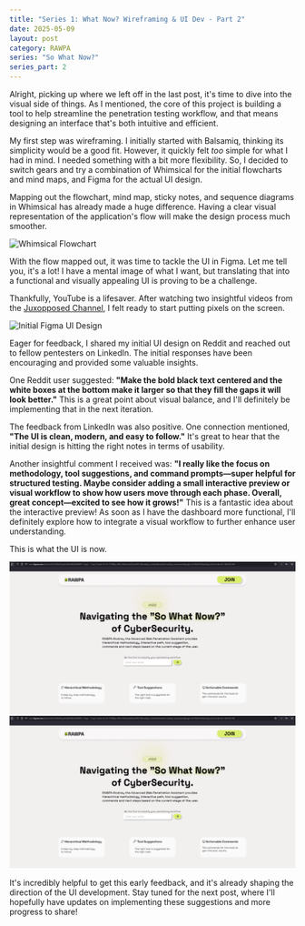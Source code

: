 ```yaml
---
title: "Series 1: What Now? Wireframing & UI Dev - Part 2"
date: 2025-05-09
layout: post
category: RAWPA
series: "So What Now?"
series_part: 2
---
```


Alright, picking up where we left off in the last post, it's time to dive into the visual side of things. As I mentioned, the core of this project is building a tool to help streamline the penetration testing workflow, and that means designing an interface that's both intuitive and efficient.

My first step was wireframing. I initially started with Balsamiq, thinking its simplicity would be a good fit. However, it quickly felt *too* simple for what I had in mind. I needed something with a bit more flexibility. So, I decided to switch gears and try a combination of Whimsical for the initial flowcharts and mind maps, and Figma for the actual UI design.

Mapping out the flowchart, mind map, sticky notes, and sequence diagrams in Whimsical has already made a huge difference. Having a clear visual representation of the application's flow will make the design process much smoother.

![Whimsical Flowchart](/kuwguap.github.io/assets/img/whimsical-flow.png)

With the flow mapped out, it was time to tackle the UI in Figma. Let me tell you, it's a lot! I have a mental image of what I want, but translating that into a functional and visually appealing UI is proving to be a challenge.

Thankfully, YouTube is a lifesaver. After watching two insightful videos from the [Juxopposed Channel](https://www.youtube.com/@juxtopposed), I felt ready to start putting pixels on the screen.

![Initial Figma UI Design](/kuwguap.github.io/assets/img/figma-ui-v1.png)

Eager for feedback, I shared my initial UI design on Reddit and reached out to fellow pentesters on LinkedIn. The initial responses have been encouraging and provided some valuable insights.

One Reddit user suggested: **"Make the bold black text centered and the white boxes at the bottom make it larger so that they fill the gaps it will look better."** This is a great point about visual balance, and I'll definitely be implementing that in the next iteration.

The feedback from LinkedIn was also positive. One connection mentioned, **"The UI is clean, modern, and easy to follow."** It's great to hear that the initial design is hitting the right notes in terms of usability.

Another insightful comment I received was: **"I really like the focus on methodology, tool suggestions, and command prompts—super helpful for structured testing. Maybe consider adding a small interactive preview or visual workflow to show how users move through each phase. Overall, great concept—excited to see how it grows!"** This is a fantastic idea about the interactive preview! As soon as I have the dashboard more functional, I'll definitely explore how to integrate a visual workflow to further enhance user understanding.

This is what the UI is now.

![Initial Figma UI Design](/assets/figma-ui-v2.png)
![Initial Figma UI Design](../assets/figma-ui-v2.png)

It's incredibly helpful to get this early feedback, and it's already shaping the direction of the UI development. Stay tuned for the next post, where I'll hopefully have updates on implementing these suggestions and more progress to share!